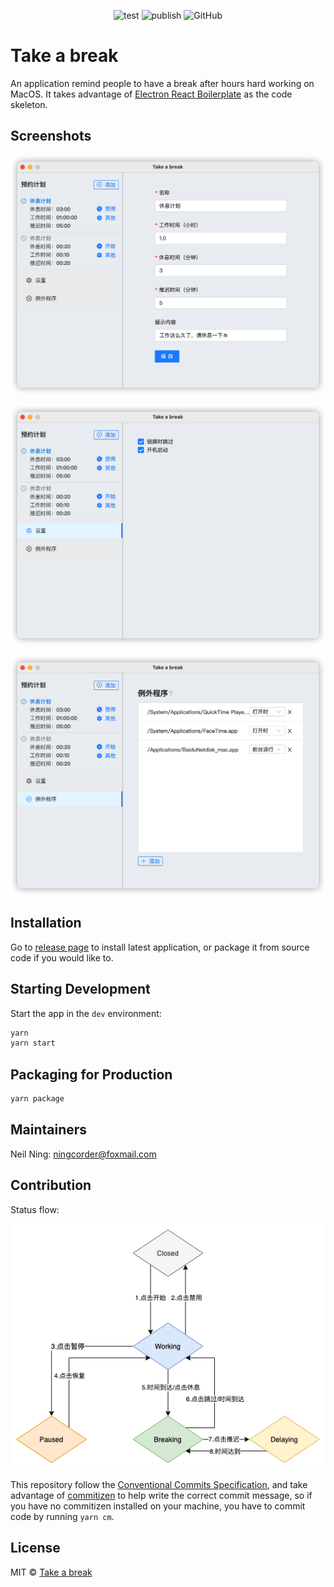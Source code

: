 <div align="center">

![test](https://github.com/neilning-xc/take-a-break/actions/workflows/test.yml/badge.svg)
![publish](https://github.com/neilning-xc/take-a-break/actions/workflows/publish.yml/badge.svg)
![GitHub](https://img.shields.io/github/license/neilning-xc/take-a-break)

</div>

# Take a break

An application remind people to have a break after hours hard working on MacOS.
It takes advantage of [Electron React Boilerplate](https://electron-react-boilerplate.js.org/) as the code skeleton.

## Screenshots

![screen1.png](docs/screen1.png)

![screen2.png](docs/screen2.png)

![screen3.png](docs/screen3.png)

## Installation

Go to [release page](https://github.com/neilning-xc/take-a-break/releases) to install latest application, or package it from source code if you would like to.

## Starting Development

Start the app in the `dev` environment:

```bash
yarn
yarn start
```

## Packaging for Production

```bash
yarn package
```

## Maintainers

Neil Ning: ningcorder@foxmail.com

## Contribution

Status flow:

![status-flow.png](docs/status-flow.png)

This repository follow the [Conventional Commits Specification](https://conventionalcommits.org), and take advantage of [commitizen](https://github.com/commitizen/cz-cli) to help write the correct commit message, so if you have no commitizen installed on your machine, you have to commit code by running `yarn cm`.

## License

MIT © [Take a break](https://github.com/neilning-xc/take-a-break)
